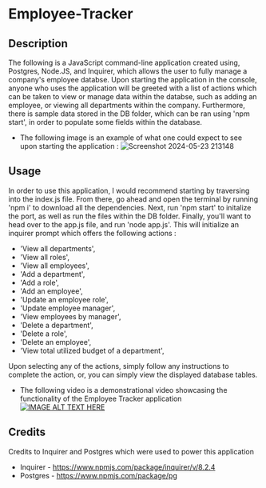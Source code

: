 # Employee-Tracker

## Description

The following is a JavaScript command-line application created using, Postgres, Node.JS, and Inquirer, which allows the user to fully manage a company's employee databse. Upon starting the application in the console, anyone who uses the application will be greeted with a list of actions which can be taken to view or manage data within the databse, such as adding an employee, or viewing all departments within the company. Furthermore, there is sample data stored in the DB folder, which can be ran using 'npm start', in order to populate some fields within the database. 

* The following image is an example of what one could expect to see upon starting the application :
![Screenshot 2024-05-23 213148](https://github.com/Rinovi/Employee-Tracker/assets/160938078/2c231133-1156-48df-8823-f2aefe84efaa)

## Usage

In order to use this application, I would recommend starting by traversing into the index.js file. From there, go ahead and open the terminal by running 'npm i' to download all the dependencies. Next, run 'npm start' to initalize the port, as well as run the files within the DB folder. Finally, you'll want to head over to the app.js file, and run 'node app.js'. This will initialize an inquirer prompt which offers the following actions :

* 'View all departments',
* 'View all roles',
* 'View all employees',
* 'Add a department',
* 'Add a role',
* 'Add an employee',
* 'Update an employee role',
* 'Update employee manager', 
* 'View employees by manager', 
* 'Delete a department', 
* 'Delete a role', 
* 'Delete an employee', 
* 'View total utilized budget of a department',

Upon selecting any of the actions, simply follow any instructions to complete the action, or, you can simply view the displayed database tables.

* The following video is a demonstrational video showcasing the functionality of the Employee Tracker application
[![IMAGE ALT TEXT HERE](https://img.youtube.com/vi/pXT_1XsMwtA/0.jpg)](https://www.youtube.com/watch?v=pXT_1XsMwtA)

## Credits

Credits to Inquirer and Postgres which were used to power this application
* Inquirer - https://www.npmjs.com/package/inquirer/v/8.2.4
* Postgres - https://www.npmjs.com/package/pg
